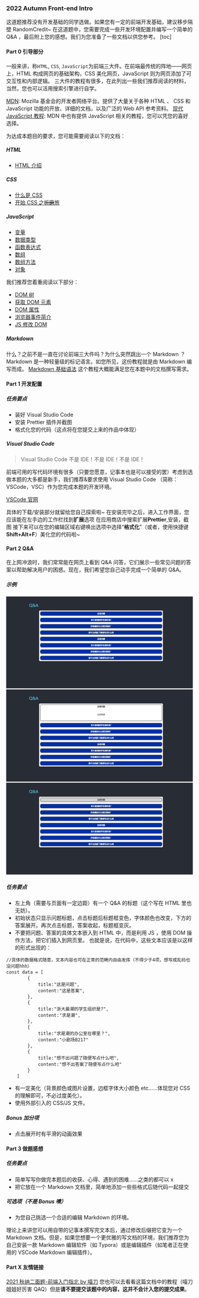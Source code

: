 ### 2022 Autumn Front-end Intro

这道题推荐没有开发基础的同学选做。如果您有一定的前端开发基础，建议移步隔壁 RandomCredit~
在这道题中，您需要完成一些开发环境配置并编写一个简单的 Q&A ，最后附上您的感想。我们为您准备了一些文档以供您参考。
[toc]

#### Part 0 引导部分

一般来讲，称`HTML`, `CSS`, `JavaScript`为前端三大件。在前端最传统的阵地——网页上，HTML 构成网页的基础架构，CSS 美化网页，JavaScript 则为网页添加了可交互性和内部逻辑。
三大件的教程有很多，在此列出一些我们推荐阅读的材料，当然，您也可以活用搜索引擎进行自学。

[MDN](https://developer.mozilla.org/zh-CN/): Mozilla 基金会的开发者网络平台。提供了大量关于各种 HTML 、 CSS 和 JavaScript 功能的开放、详细的文档，以及广泛的 Web API 参考资料。
[现代 JavaScript 教程](https://zh.javascript.info/): MDN 中也有提供 JavaScript 相关的教程，您可以凭您的喜好选择。

为达成本题目的要求，您可能需要阅读以下的文档：

##### HTML

- [HTML 介绍](https://developer.mozilla.org/zh-CN/docs/Learn/HTML/Introduction_to_HTML)

##### CSS

- [什么是 CSS](https://developer.mozilla.org/zh-CN/docs/Learn/CSS/First_steps/What_is_CSS)
- [开始 CSS 之<del>折磨</del>旅](https://developer.mozilla.org/zh-CN/docs/Learn/CSS/First_steps/Getting_started)

##### JavaScript

- [变量](https://zh.javascript.info/)
- [数据类型](https://zh.javascript.info/types)
- [函数表达式](https://zh.javascript.info/function-expressions)
- [数组](https://zh.javascript.info/array)
- [数组方法](https://zh.javascript.info/array-methods)
- [对象](https://zh.javascript.info/object)

我们推荐您着重阅读以下部分：

- [DOM 树](https://zh.javascript.info/dom-nodes)
- [获取 DOM 元素](https://zh.javascript.info/searching-elements-dom)
- [DOM 属性](https://zh.javascript.info/dom-attributes-and-properties)
- [浏览器事件简介](https://zh.javascript.info/introduction-browser-events)
- [JS 修改 DOM](https://zh.javascript.info/modifying-document)

##### Markdown

什么？之前不是一直在讨论前端三大件吗？为什么突然跳出一个 Markdown ？
Markdown 是一种轻量级的标记语言。如您所见，这份教程就是由 Markdown 编写而成。
[Markdown 基础语法](https://markdown.com.cn/basic-syntax/)
这个教程大概能满足您在本题中的文档撰写需求。

#### Part 1 开发配置

##### 任务要点

- 装好 Visual Studio Code
- 安装 Prettier 插件并截图
- 格式化您的代码（这点将在您提交上来的作品中体现）

##### Visual Studio Code

> Visual Studio Code 不是 IDE！不是 IDE！不是 IDE！

前端可用的写代码环境有很多（只要您愿意，记事本也是可以接受的罢）考虑到选做本题的大多都是新手，我们推荐&要求使用 Visual Studio Code （简称：VSCode，VSC）作为您完成本题的开发环境。

[VSCode 官网](https://code.visualstudio.com/)

具体的下载/安装部分就留给您自己探索啦~
在安装完毕之后，进入工作界面，您应该能在左手边的工作栏找到**扩展**选项
在应用商店中搜索扩展**Prettier**,安装，截图
接下来可以在您的编辑区域右键唤出选项中选择“**格式化**”（或者，使用快捷键**Shift+Alt+F**）美化您的代码啦~

#### Part 2 Q&A

在上网冲浪时，我们常常能在网页上看到 Q&A 问答，它们展示一些常见问题的答案以帮助解决用户的困惑。现在，我们希望您自己动手完成一个简单的 Q&A。

##### 示例

![点开前](../Q%26A/2.jpeg)
![点开后](../Q%26A/3.jpeg)
![合上](../Q%26A/1.jpeg)

##### 任务要点

- 左上角（需要与页面有一定边距）有一个 Q&A 的标题（这个写在 HTML 里也无妨）。
- 初始状态只显示问题标题，点击标题后标题框变色，字体颜色也改变，下方的答案展开。再次点击标题，答案收起，标题框变灰。
- 不要把问题、答案的具体文本嵌入到 HTML 中，而是利用 JS ，使用 DOM 操作方法，把它们插入到网页里。
  也就是说，在代码中，这些文本应该是以这样的形式出现的：

```
//具体的数据格式随意，文本内容也可在正常的范畴内自由发挥（不得少于4项，想写成乱码也没问题hhh）
const data = [
        {
            title:"这是问题",
            content:"这是答案",
        },
        {
            title:"浙大最潮的学生组织是?",
            content:"求是潮",
        },
        {
            title:"求是潮的办公室在哪里？",
            content:"小剧场B217"
        },
        {
            title:"想不出问题了随便写点什么吧",
            content:"想不出答案了随便写点什么吧"
        }
    ]
```

- 有一定美化（背景颜色或图片设置，边框字体大小颜色 etc……体现您对 CSS 的理解即可，不必过度美化）。
- 使用外部引入的 CSS/JS 文件。

##### Bonus 加分项

- 点击展开时有平滑的动画效果

#### Part 3 做题感想

##### 任务要点

- 简单写写你做完本题后的收获、心得、遇到的困难……之类的都可以 x
- 把它放在一个 Markdown 文档里，简单地添加一些些格式后随代码一起提交

##### 可选项（不是 Bonus 噢）

- 为您自己挑选一个合适的编辑 Markdown 的环境。

理论上来讲您可以用自带的记事本撰写完文本后，通过修改后缀把它变为一个 Markdown 文档。但是，如果您想要一个更优雅的写文档的环境，我们推荐您为自己安装一款 Markdown 编辑软件（如 Typora）或是编辑插件（如笔者正在使用的 VSCode Markdown 编辑插件）。

#### Part X 友情链接

[2021 秋纳二面题-前端入门指北 by 喵刀](https://github.com/QSCTech/2021-fall-round-two/tree/master/to-frontend-newbie)
您也可以去看看这篇文档中的教程（喵刀姐姐好厉害 QAQ）但是**请不要提交该题中的内容，这并不会计入您的提交成果**。
